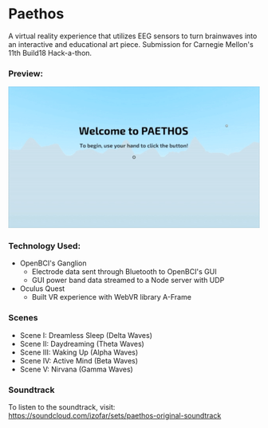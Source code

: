 # Paethos

A virtual reality experience that utilizes EEG sensors to turn brainwaves into an interactive and educational art piece. Submission for Carnegie Mellon's 11th Build18 Hack-a-thon.

### Preview:
![](preview.gif)

### Technology Used:
- OpenBCI's Ganglion
  - Electrode data sent through Bluetooth to OpenBCI's GUI
  - GUI power band data streamed to a Node server with UDP
- Oculus Quest
  - Built VR experience with WebVR library A-Frame

### Scenes
- Scene I: Dreamless Sleep (Delta Waves)
- Scene II: Daydreaming (Theta Waves)
- Scene III: Waking Up (Alpha Waves)
- Scene IV: Active Mind (Beta Waves)
- Scene V: Nirvana (Gamma Waves)

### Soundtrack
To listen to the soundtrack, visit: https://soundcloud.com/izofar/sets/paethos-original-soundtrack
